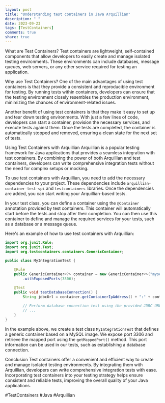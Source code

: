 ```yaml
---
layout: post
title: "Understanding test containers in Java Arquillian"
description: " "
date: 2023-09-23
tags: [TestContainers]
comments: true
share: true
---
```


What are Test Containers?
Test containers are lightweight, self-contained components that allow developers to easily create and manage isolated testing environments. These environments can include databases, message queues, web servers, or any other service required for testing an application.

Why use Test Containers?
One of the main advantages of using test containers is that they provide a consistent and reproducible environment for testing. By running tests within containers, developers can ensure that the testing environment closely resembles the production environment, minimizing the chances of environment-related issues.

Another benefit of using test containers is that they make it easy to set up and tear down testing environments. With just a few lines of code, developers can start a container, provision the necessary services, and execute tests against them. Once the tests are completed, the container is automatically stopped and removed, ensuring a clean state for the next set of tests.

Using Test Containers with Arquillian
Arquillian is a popular testing framework for Java applications that provides a seamless integration with test containers. By combining the power of both Arquillian and test containers, developers can write comprehensive integration tests without the need for complex setups or mocking.

To use test containers with Arquillian, you need to add the necessary dependencies to your project. These dependencies include `arquillian-container-test-spi` and `testcontainers` libraries. Once the dependencies are added, you can start writing your Arquillian-based tests.

In your test class, you can define a container using the `@Container` annotation provided by test containers. This container will automatically start before the tests and stop after their completion. You can then use this container to define and manage the required services for your tests, such as a database or a message queue.

Here's an example of how to use test containers with Arquillian:

```java
import org.junit.Rule;
import org.junit.Test;
import org.testcontainers.containers.GenericContainer;

public class MyIntegrationTest {
    
    @Rule
    public GenericContainer<?> container = new GenericContainer<>("mysql:latest")
        .withExposedPorts(3306);

    @Test
    public void testDatabaseConnection() {
        String jdbcUrl = container.getContainerIpAddress() + ":" + container.getMappedPort(3306);
        
        // Perform database connection test using the provided JDBC URL
        // ...
    }
}
```

In the example above, we create a test class `MyIntegrationTest` that defines a generic container based on a MySQL image. We expose port 3306 and retrieve the mapped port using the `getMappedPort()` method. This port information can be used in our tests, such as establishing a database connection.

Conclusion
Test containers offer a convenient and efficient way to create and manage isolated testing environments. By integrating them with Arquillian, developers can write comprehensive integration tests with ease. Incorporating test containers into your testing strategy helps ensure consistent and reliable tests, improving the overall quality of your Java applications.

#TestContainers #Java #Arquillian
